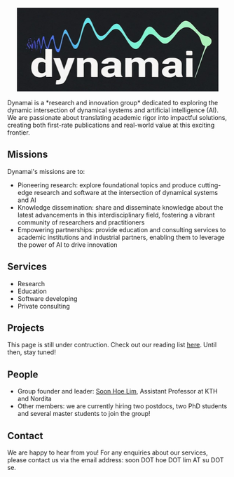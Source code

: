 <p align="center">
  <img src="dynamai.png"  class="circle-img">
</p>
Dynamai is a *research and innovation group* dedicated to exploring the dynamic intersection of dynamical systems and artificial intelligence (AI). We are passionate about translating academic rigor into impactful solutions, creating both first-rate publications and real-world value at this exciting frontier.
<br>

## Missions
Dynamai's missions are to:
- Pioneering research: explore foundational topics and produce cutting-edge research and software at the intersection of dynamical systems and AI
- Knowledge dissemination: share and disseminate knowledge about the latest advancements in this interdisciplinary field, fostering a vibrant community of researchers and practitioners
- Empowering partnerships: provide education and consulting services to academic institutions and industrial partners, enabling them to leverage the power of AI to drive innovation

## Services
- Research
- Education   
- Software developing
- Private consulting

## Projects 
This page is still under contruction. Check out our reading list [here](https://shoelim.github.io/DSxML/). Until then, stay tuned!
<br>

## People 
- Group founder and leader: [Soon Hoe Lim](https://shoelim.github.io/), Assistant Professor at KTH and Nordita
- Other members: we are currently hiring two postdocs, two PhD students and several master students to join the group!

## Contact 
We are happy to hear from you! For any enquiries about our services, please contact us via the email address: soon DOT hoe DOT lim AT su DOT se. 
